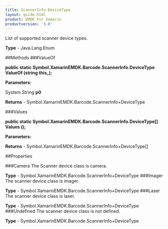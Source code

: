 ```yaml
---
title: ScannerInfo.DeviceType
layout: guide.html
product: EMDK For Xamarin 
productversion: '3.0' 
---
```

List of supported scanner device types.

**Type** - Java.Lang.Enum

##Methods
###ValueOf

**public static Symbol.XamarinEMDK.Barcode.ScannerInfo.DeviceType ValueOf (string this_);**


        

**Parameters:**

System.String **p0** 

**Returns** - Symbol.XamarinEMDK.Barcode.ScannerInfo+DeviceType

###Values

**public static Symbol.XamarinEMDK.Barcode.ScannerInfo.DeviceType[] Values ();**


        

**Parameters:**

**Returns** - Symbol.XamarinEMDK.Barcode.ScannerInfo+DeviceType[]

##Properties

###Camera
The Scanner device class is camera.

**Type** - Symbol.XamarinEMDK.Barcode.ScannerInfo+DeviceType
###Imager
The scanner device class is imager.

**Type** - Symbol.XamarinEMDK.Barcode.ScannerInfo+DeviceType
###Laser
The scanner device class is laser.

**Type** - Symbol.XamarinEMDK.Barcode.ScannerInfo+DeviceType
###Undefined
The scanner device class is not defined.

**Type** - Symbol.XamarinEMDK.Barcode.ScannerInfo+DeviceType
